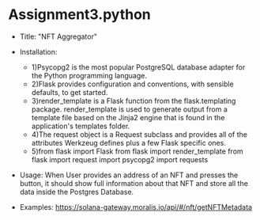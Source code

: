 # Assignment3.python
- Title: "NFT Aggregator"

- Installation: 
    - 1)Psycopg2 is the most popular PostgreSQL database adapter for the Python programming language.
    - 2)Flask provides configuration and conventions, with sensible defaults, to get started. 
    - 3)render_template is a Flask function from the flask.templating package. render_template is used to generate output from a template file based on the Jinja2 engine that is found in the application's templates folder.
    - 4)The request object is a Request subclass and provides all of the attributes Werkzeug defines plus a few Flask specific ones.
    - 5)from flask import Flask
        from flask import render_template
        from flask import request
        import psycopg2
        import requests
        
- Usage: When User provides an address of an NFT and presses the button, it should show full information about that NFT and store all the data inside the Postgres                Database.

- Examples: https://solana-gateway.moralis.io/api/#/nft/getNFTMetadata
